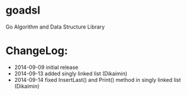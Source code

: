 goadsl
======

Go Algorithm and Data Structure Library


ChangeLog:
==========

* 2014-09-09 initial release
* 2014-09-13 added singly linked list (Dikaimin)
* 2014-09-14 fixed InsertLast() and Print() method in singly linked list (Dikaimin)
